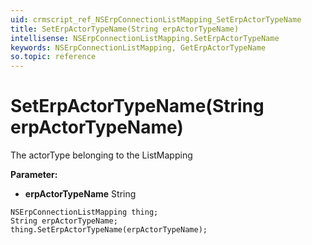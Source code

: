 ```yaml
---
uid: crmscript_ref_NSErpConnectionListMapping_SetErpActorTypeName
title: SetErpActorTypeName(String erpActorTypeName)
intellisense: NSErpConnectionListMapping.SetErpActorTypeName
keywords: NSErpConnectionListMapping, GetErpActorTypeName
so.topic: reference
---
```


# SetErpActorTypeName(String erpActorTypeName)

The actorType belonging to the ListMapping

**Parameter:** 
* **erpActorTypeName** String

```crmscript
NSErpConnectionListMapping thing;
String erpActorTypeName;
thing.SetErpActorTypeName(erpActorTypeName);
```

